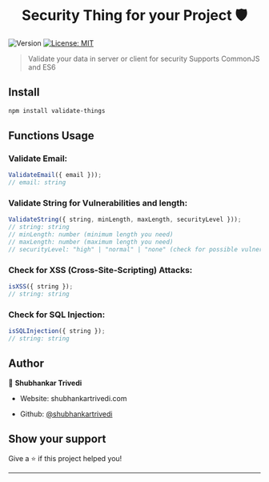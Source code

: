 
<h1  align="center">Security Thing for your Project 🛡️</h1>

<p>

<img  alt="Version"  src="https://img.shields.io/badge/version-0.0.1-blue.svg?cacheSeconds=2592000"  />

<a  href="#"  target="_blank">

<img  alt="License: MIT"  src="https://img.shields.io/badge/License-MIT-yellow.svg"  />

</a>

</p>

  

> Validate your data in server or client for security
> Supports CommonJS and ES6

  

##  Install

  

```sh
npm install validate-things
```

  

##  Functions Usage

### Validate Email:
```js
ValidateEmail({ email })); 
// email: string
```
### Validate String for Vulnerabilities and length:
```js
ValidateString({ string, minLength, maxLength, securityLevel }));
// string: string
// minLength: number (minimum length you need)
// maxLength: number (maximum length you need)
// securityLevel: "high" | "normal" | "none" (check for possible vulnerabilities in string)
```
### Check for XSS (Cross-Site-Scripting) Attacks:
```js
isXSS({ string });
// string: string
```
### Check for SQL Injection:
```js
isSQLInjection({ string });
// string: string
```


  

##  Author

  

👤 **Shubhankar Trivedi**

  

* Website: shubhankartrivedi.com

* Github: [@shubhankartrivedi](https://github.com/shubhankartrivedi)

  

##  Show your support

  

Give a ⭐️ if this project helped you!

  

***
